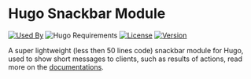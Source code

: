 # Hugo Snackbar Module

[![Used By](https://img.shields.io/badge/dynamic/json?color=success&label=used+by&query=repositories_humanize&logo=hugo&style=flat-square&url=https://api.razonyang.com/v1/github/dependents/hugomods/snackbar)](https://github.com/hugomods/snackbar/network/dependents)
![Hugo Requirements](https://img.shields.io/badge/dynamic/json?color=important&label=requirements&query=requirements&logo=hugo&style=flat-square&url=https://api.razonyang.com/v1/hugo/modules/github.com/hugomods/snackbar)
[![License](https://img.shields.io/github/license/hugomods/snackbar?style=flat-square)](https://github.com/hugomods/snackbar/blob/main/LICENSE)
[![Version](https://img.shields.io/github/v/tag/hugomods/snackbar?label=version&style=flat-square)](https://github.com/hugomods/snackbar/tags)

A super lightweight (less then 50 lines code) snackbar module for Hugo, used to show short messages to clients, such as results of actions, read more on the [documentations](https://hugomods.com/en/docs/snackbar).